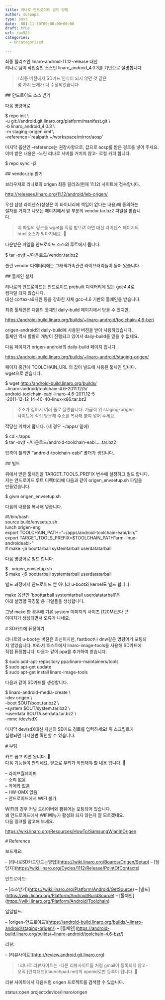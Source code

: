 ```yaml
---
title: 리나로 안드로이드 빌드 방법
author: suapapa
type: post
date: -001-11-30T00:00:00+00:00
draft: true
url: /p=523
categories:
  - Uncategorized

---
```

최종 릴리즈인 linaro-android-11.12-release 대신  
리나로 팀이 작업중인 소스인 linaro_android_4.0.3를 기반으로 설명합니다.

> ! 최종 버젼에서 SD카드 인식이 되지 않던 것 같은  
몇 가지 문제가 더 수정되었습니다.

\## 안드로이드 소스 받기

다음 명령어로 

$ repo init \  
-u git://android.git.linaro.org/platform/manifest.git \  
-b linaro_android_4.0.3 \  
-m staging-origen.xml \  
&#8211;reference=\`realpath ~/workspace/mirror/aosp\`

마지막 옵션인 &#8211;reference는 권장사항으로, 값으로 aosp를 받은 경로를 넣어 주세요.  
이미 받은 내용은 -느린 리나로 서버를 거치지 않고- 로컬 카피 합니다.

$ repo sync -j3

\## vendor.zip 받기

브라우져로 리나로의 origen 최종 릴리즈(현재 11.12) 사이트에 접속합니다.

http://releases.linaro.org/11.12/android/leb-origen/

우선 삼성 라이센스(삼성은 이 바이너리에 책임이 없다는 내용)에 동의하는  
절차를 거치고 나오는 페이지에서 밑 부분의 vendor.tar.bz2 파일을 받습니  
다.

> 이 파일의 링크를 wget을 직접 받으려 하면 대신 라이센스 페이지의  
html 소스가 받아지네요. 🙁

다운받은 파일을 안드로이드 소스의 루트에서 풉니다.

$ tar -xvjf ~/다운로드/vendor.tar.bz2

풀린 vendor 디렉터리에는 그래픽가속관련 라이브러리들이 들어 있습니다.

\## 툴체인 설치

리나로의 안드로이드는 안드로이드 prebuilt 디렉터리에 있는 gcc4.4로  
컴파일 되지 않습니다.  
대신 cortex-a9지원 등을 강화한 자체 gcc-4.6 기반의 툴체인을 받습니다.

최종 툴체인은 다음의 툴체인 daily-build 페이지에서 받을 수 있지만,

https://android-build.linaro.org/builds/~linaro-android/toolchain-4.6-bzr/

origen-android의 daily-build에 사용된 버젼을 받아 사용하겠습니다.  
툴체인 역시 활발히 개발이 진행되고 있어서 daily-build를 믿을 수 없네요.

다음 페이지가 origen-android의 daily-build 페이지 입니다.

https://android-build.linaro.org/builds/~linaro-android/staging-origen/

페이지 중간에 TOOLCHAIN_URL 의 값이 빌드에 사용된 툴체인 입니다.  
wget으로 받습니다.

$ wget http://android-build.linaro.org/builds/  
~linaro-android/toolchain-4.6-2011.12/5/  
android-toolchain-eabi-linaro-4.6-2011.12-5  
-2011-12-12_14-40-40-linux-x86.tar.bz2

> 주소가 길어서 여러 줄로 잘랐습니다. 가급적 위 staging-origen  
사이트에 직접 방문해 주소를 복사해 붙여 넣어 주세요.

적당한 위치에 풉니다. (제 경우 ~/apps/ 밑에)

$ cd ~/apps  
$ tar -xvjf ~/다운로드/android-toolchain-eabi&#8230;..tar.bz2

압축이 풀리면 &#8220;android-toolchain-eabi&#8221; 폴더가 생깁니다.

\## 빌드

위에서 받은 툴체인을 TARGET_TOOLS_PREFIX 변수에 설정하고 빌드 합니다.  
저는 안드로이드 루트 디렉터리에 다음과 같이 origen_envsetup.sh 파일을  
만들었습니다.

$ givm origen_envsetup.sh

다음의 내용을 복사해 넣습니다.

#!/bin/bash  
source build/envsetup.sh  
lunch origen-eng  
export TOOLCHAIN_PATH=&#8221;~/apps/android-toolchain-eabi/bin/&#8221;  
export TARGET_TOOLS_PREFIX=$TOOLCHAIN_PATH&#8221;arm-linux-androideabi-&#8221;  
\# make -j6 boottarball systemtarball userdatatarball

다음 명령어로 빌드 합니다.

$ . origen_envsetup.sh  
$ make -j6 boottarball systemtarball userdatatarball

빌드 과정에서 안드로이드 뿐 아니라 u-boot와 kernel도 빌드 합니다.

make 옵션인 &#8216;boottarball systemtarball userdatatarball&#8217;은  
아래 설명할 퓨징툴 용 파일들을 생성합니다.

그냥 make 한 경우에 기본 system 이미지의 사이즈 (120M)보다 큰  
이미지가 생성되면서 오류가 나네요.

\# SD카드에 퓨징하기

리나로의 u-boot는 버젼은 최신이지만, fastboot나 dnw같은 명령어가 포팅되  
지 않았습니다. 따라서 호스트에서 linaro-image-tools를 사용해 SD카드에  
직접 퓨징합니다. 다음과 같이 ppa를 추가하여 받습니다.

$ sudo add-apt-repository ppa:linaro-maintainers/tools  
$ sudo apt-get update  
$ sudo apt-get install linaro-image-tools

다음과 같이 SD카드를 생성합니다.

$ linaro-android-media-create \  
&#8211;dev origen \  
&#8211;boot $OUT/boot.tar.bz2 \  
&#8211;system $OUT/system.tar.bz2 \  
&#8211;userdata $OUT/userdata.tar.bz2 \  
&#8211;mmc /dev/sdX

마지막 dev/sdX대신 자신의 SD카드 경로를 입력하세요! 위 스크립트가  
실행되면 다시한번 확인할 수 있습니다.

\# 부팅

카드 꼽고 켜면 됩니다. 🙂  
다음 기능들이 안되네요. 앞으로 우리가 작업해야 할 내용 입니다. 🙁

&#8211; 라이브월페이퍼  
&#8211; 소리 없음  
&#8211; 카메라 없음  
&#8211; HW-OMX 없음  
&#8211; 안드로이드에서 WIFI 불가

WIFI의 경우 커널 드라이버와 펌웨어는 포팅되어 있습니다.  
왜 안드로이드에서 WIFI메뉴가 활성화 되지 않는지 잘 모르겠네요.  
다음 링크를 참고해 보세요.

https://wiki.linaro.org/Resources/HowTo/SamsungWlanInOrigen

\# Reference

보드개요:

&#8211; \[리나로SD카드만드는방법\](https://wiki.linaro.org/Boards/Origen/Setup)
&#8211; \[담당자\](https://wiki.linaro.org/Cycles/1112/Release/PointOfContacts)

안드로이드:

&#8211; \[소스받기\](https://wiki.linaro.org/Platform/Android/GetSource)
&#8211; \[빌드\](https://wiki.linaro.org/Platform/Android/BuildSource)
&#8211; \[툴체인\](https://wiki.linaro.org/Platform/Android/Toolchain)

일일빌드:

&#8211; \[origen-안드로이드\](https://android-build.linaro.org/builds/~linaro-android/staging-origen/)
&#8211; \[툴체인\](https://android-build.linaro.org/builds/~linaro-android/toolchain-4.6-bzr/)

리뷰:

&#8211; \[리뷰사이트\](http://review.android.git.linaro.org)

> ! 리나로 리뷰사이트는 -다른 리뷰사이트들 처럼 gmail이 등록되지 않고-  
오직 \[런치패드\](launchpad.net)의 openid로만 등록이 됩니다. 🙁

리뷰 사이트에서 다음처럼 origen 프로젝트를 검색할 수 있습니다.

status:open project:device/linaro/origen